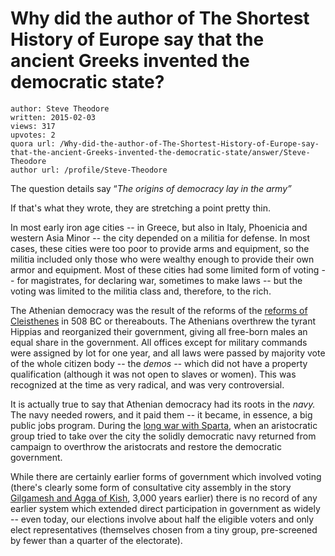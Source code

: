 # Why did the author of The Shortest History of Europe say that the ancient Greeks invented the democratic state?

	author: Steve Theodore
	written: 2015-02-03
	views: 317
	upvotes: 2
	quora url: /Why-did-the-author-of-The-Shortest-History-of-Europe-say-that-the-ancient-Greeks-invented-the-democratic-state/answer/Steve-Theodore
	author url: /profile/Steve-Theodore


The question details say “_The origins of democracy lay in the army”_ 

If that's what they wrote, they are stretching a point pretty thin.

In most early iron age cities -- in Greece, but also in Italy, Phoenicia and western Asia Minor -- the city depended on a militia for defense. In most cases, these cities were too poor to provide arms and equipment, so the militia included only those who were wealthy enough to provide their own armor and equipment. Most of these cities had some limited form of voting -- for magistrates, for declaring war, sometimes to make laws -- but the voting was limited to the militia class and, therefore, to the rich.

The Athenian democracy was the result of the reforms of the [reforms of Cleisthenes](http://www.stoa.org/projects/demos/article_democracy_development?page=4) in 508 BC or thereabouts. The Athenians overthrew the tyrant Hippias and reorganized their government, giving all free-born males an equal share in the government. All offices except for military commands were assigned by lot for one year, and all laws were passed by majority vote of the whole citizen body -- the _demos --_ which did not have a property qualification (although it was not open to slaves or women). This was recognized at the time as very radical, and was very controversial.

It is actually true to say that Athenian democracy had its roots in the _navy._ The navy needed rowers, and it paid them -- it became, in essence, a big public jobs program. During the [long war with Sparta](http://www.britannica.com/EBchecked/topic/449362/Peloponnesian-War), when an aristocratic group tried to take over the city the solidly democratic navy returned from campaign to overthrow the aristocrats and restore the democratic government.

While there are certainly earlier forms of government which involved voting (there's clearly some form of consultative city assembly in the story [Gilgamesh and Agga of Kish](http://www.piney.com/BabGilgAgga.html), 3,000 years earlier) there is no record of any earlier system which extended direct participation in government as widely -- even today, our elections involve about half the eligible voters and only elect representatives (themselves chosen from a tiny group, pre-screened by fewer than a quarter of the electorate).

